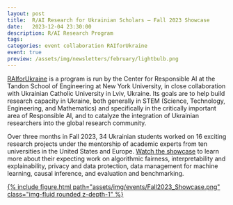 ```yaml
---
layout: post
title:  R/AI Research for Ukrainian Scholars – Fall 2023 Showcase
date:   2023-12-04 23:30:00
description: R/AI Research Program
tags: 
categories: event collaboration RAIforUkraine
event: true
preview: /assets/img/newsletters/february/lightbulb.png
---
```


<!--
<h5><b>Join us for the upcoming Fall 2023 Responsible AI (RAI)
Research Program Showcase!</b></h5>

**When:** Friday, December 15th, 2023, 9-11:30am EST (GMT-5, NY, USA) / 16-18:30 EEST
(GMT+2, Ukraine)

**Where:** <a href="https://nyu.zoom.us/j/93026977005">Zoom</a>
-->

[RAIforUkraine](/RAIforUkraine/#) is a program is run by the Center for
Responsible AI at the Tandon School of Engineering at New York
University, in close collaboration with Ukrainian Catholic University
in Lviv, Ukraine.  Its goals are to help build research capacity in
Ukraine, both generally in STEM (Science, Technology, Engineering, and
Mathematics) and specifically in the critically important area of
Responsible AI, and to catalyze the integration of Ukrainian
researchers into the global research community.

Over three months in Fall 2023, 34 Ukrainian students worked on 16
exciting research projects under the mentorship of academic experts
from ten universities in the United States and Europe.  <a
href="https://youtu.be/BrnVgvP-vp0">Watch the showcase</a> to learn
more about their expecting work on algorithmic fairness,
interpretability and explainability, privacy and data protection, data
management for machine learning, causal inference, and evaluation and
benchmarking.


<div class="row mt-3">
    <div class="col-sm mt-3 mt-md-0">
      <a href="https://youtu.be/BrnVgvP-vp0">
      {% include figure.html path="assets/img/events/Fall2023_Showcase.png" class="img-fluid rounded z-depth-1" %}
      </a>
    </div>
</div>










